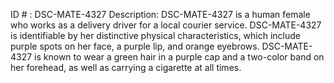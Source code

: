 ID # : DSC-MATE-4327
Description: DSC-MATE-4327 is a human female who works as a delivery driver for a local courier service. DSC-MATE-4327 is identifiable by her distinctive physical characteristics, which include purple spots on her face, a purple lip, and orange eyebrows. DSC-MATE-4327 is known to wear a green hair in a purple cap and a two-color band on her forehead, as well as carrying a cigarette at all times.